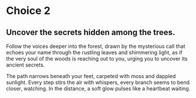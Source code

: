 # Choice 2
## Uncover the secrets hidden among the trees.

Follow the voices deeper into the forest, drawn by the mysterious call that echoes your name through the rustling leaves and shimmering light, as if the very soul of the woods is reaching out to you, urging you to uncover its ancient secrets.

The path narrows beneath your feet, carpeted with moss and dappled sunlight. Every step stirs the air with whispers, every branch seems to bend closer, watching. In the distance, a soft glow pulses like a heartbeat waiting.